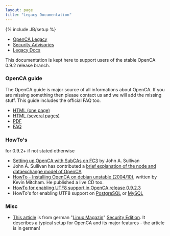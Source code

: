 ```yaml
---
layout: page
title: "Legacy Documentation"
---
```

{% include JB/setup %}

<ul class="nav nav-tabs">
<li><a href="index.html" data-toggle="tab">OpenCA Legacy</a></li>
<li><a href="securityadvisories.html" data-toggle="tab">Security Advisories</a></li>
<li><a href="docs.html" data-toggle="tab">Legacy Docs</a></li>
</ul>

<p>
	  This documentation is kept here to support users of the stable
	  OpenCA 0.9.2 release branch.
</p>
<h3>OpenCA guide</h3>
<p>
          The OpenCA guide is major source of all informations
          about OpenCA. If you are missing something then please
          contact us and we will add the missing stuff. This guide
          includes the official FAQ too.
</p>
<ul>
<li><a href="/docs/guide/openca-guide.html">HTML (one page)</a></li>
<li><a href="/docs/guide/html_chunked/">HTML (several pages)</a></li>
<li><a href="/docs/guide/openca-guide.pdf">PDF</a></li>
<li><a href="/docs/guide/html_chunked/ape.html">FAQ</a></li>
</ul>

<h3>HowTo's</h3>
for 0.9.2+ if not stated otherwise<br/>

<ul>
<li><a href="/docs/howto/OpenCAInstallSubCAAndDataExchange-FC3.html">Setting up OpenCA with SubCAs on FC3</a> by John A. Sullivan</li>

<li>John A. Sullivan has contributed a <a href="/docs/howto/OpenCADataExchangeExplanation.html">brief explanation of the node and dataexchange model of OpenCA</a></li>

<li><a href="/docs/howto/OpenCA_092_on_debian_dartmouth.txt">HowTo - Installing OpenCA on debian unstable (2004/10)</a>, written by Kevin Mitcham. He published a live CD too.
</li>
<li><a href="/docs/howto/OpenCA_UTF8.txt">HowTo for enabling UTF8 support in OpenCA release 0.9.2.3</a></li>
<li>HowTo's for enabling UTF8 support on <a href="/docs/howto/OpenCA_PostgreSQL_UTF8.txt">PostgreSQL</a> or <a href="/docs/howto/OpenCA_MySQL_UTF8.txt">MySQL</a></li>
</ul>
<h3>Misc</h3>
<ul>
<li><a href="/docs/LinuxMagazinSpecial.pdf">This article</a> is from german &quot;<a href="http://www.linuxmagazin.de">Linux Magazin</a>&quot; <a href="http://www.linux-magazin.de/Produkte/lms_2005_1.html">Security Edition</a>. It describes a typical setup for OpenCA and its major features - the article is in german!</li>
</ul>
